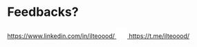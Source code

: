 # Feedbacks?

<div class="flex flex-col">
<a href="https://github.com/ilteoood/solving-real-world-module-federation-problems" target="_blank" alt="GitHub" class="text-xl slidev-icon-btn opacity-100 !border-none !hover:text-white">
    <carbon-logo-linkedin /> https://www.linkedin.com/in/ilteoood/
</a>

<a href="https://github.com/ilteoood/solving-real-world-module-federation-problems" target="_blank" alt="GitHub" class="text-xl slidev-icon-btn opacity-100 !border-none !hover:text-white flex gap-1">
    <img src="/assets/telegram-logo.svg" style="width: 5%" /> https://t.me/ilteoood/
</a>
</div>